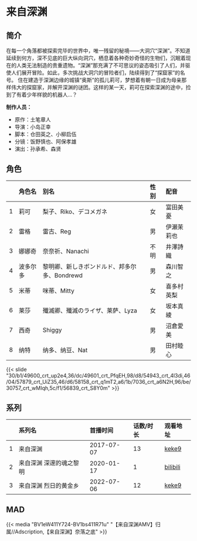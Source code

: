 # 来自深渊


## 简介

在每一个角落都被探索完毕的世界中，唯一残留的秘境——大洞穴“深渊”。不知道延续到何方，深不见底的巨大纵向洞穴，栖息着各种奇妙奇怪的生物们，沉眠着现在的人类无法制造的贵重遗物。“深渊”那充满了不可思议的姿态吸引了人们，并驱使人们展开冒险。如此，多次挑战大洞穴的冒险者们，陆续得到了“探窟家”的名号。
住在建造于深渊边缘的城镇“奥斯”的孤儿莉可，梦想着有朝一日成为母亲那样伟大的探窟家，并解开深渊的谜团。这样的某一天，莉可在探索深渊的途中，捡到了有着少年样貌的机器人…？

**制作人员：**
- 原作：土笔章人
- 导演：小岛正幸
- 脚本：仓田英之、小柳启伍
- 分镜：饭野慎也、阿保孝雄
- 演出：孙承希、森贤

## 角色

|     |   角色名   |   别名  | 性别 |  配音  |
|:--- |:------  |:----      |:---  |:--   |
| 1 | 莉可 | 梨子、Riko、デコメガネ | 女 | 富田美憂 |
| 2 | 雷格 | 雷古、Reg | 男 | 伊瀬茉莉也 |
| 3 | 娜娜奇 | 奈奈祈、Nanachi | 不明 | 井澤詩織 |
| 4 | 波多尔多 | 黎明卿、新しきボンドルド、邦多尔多、Bondrewd | 男 | 森川智之 |
| 5 | 米蒂 | 咪蒂、Mitty | 女 | 喜多村英梨 |
| 6 | 莱莎 | 殲滅卿、殲滅のライザ、莱萨、Lyza | 女 | 坂本真綾 |
| 7 | 西奇 | Shiggy | 男 | 沼倉愛美 |
| 8 | 纳特 | 纳多、纳豆、Nat | 男 | 田村睦心 |

{{< slide "30/b1/49600_crt_up2e4,36/dc/49601_crt_PfqEH,98/d8/54943_crt_4l3di,46/04/57879_crt_UiZ35,46/d6/58158_crt_q1mT2,a6/1b/7036_crt_a6N2H,96/be/30757_crt_wMIqh,5c/f1/56839_crt_S8Y0m" >}}

## 系列

|     | 系列名          | 首播时间       | 话数/时长 | 观看地址                                                      |
| :-- | :----------- | :--------- | :---- | :-------------------------------------------------------- |
| 1   | 来自深渊         | 2017-07-07 | 13    | [keke9](https://www.keke9.app/play/22372-4-168129.html)   |
| 2   | 来自深渊 深邃的魂之黎明 | 2020-01-17 | 1     | [bilibili](https://www.bilibili.com/bangumi/play/ss34543) |
| 3   | 来自深渊 烈日的黄金乡  | 2022-07-06 | 12    | [keke9](https://www.keke9.app/play/27935-4-245219.html)   |


## MAD

{{< media  "BV1eW411Y724-BV1bs411R71u"
"【来自深渊AMV】归属//Adscription,【来自深渊】奈落之底"  >}}
